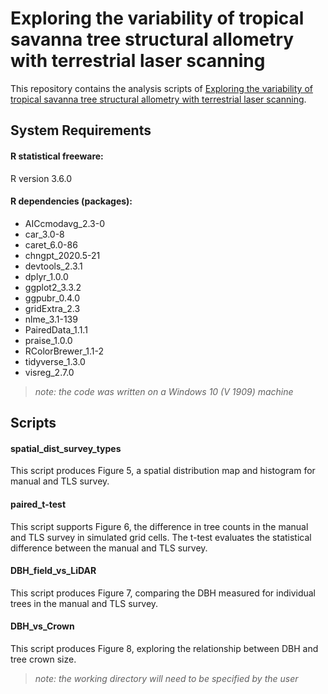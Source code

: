 # Exploring the variability of tropical savanna tree structural allometry with terrestrial laser scanning

This repository contains the analysis scripts of [Exploring the variability of tropical savanna tree structural allometry with terrestrial laser scanning](https://???). 

## System Requirements

#### R statistical freeware:
R version 3.6.0
  
#### R dependencies (packages):

* AICcmodavg_2.3-0
* car_3.0-8
* caret_6.0-86
* chngpt_2020.5-21
* devtools_2.3.1
* dplyr_1.0.0
* ggplot2_3.3.2
* ggpubr_0.4.0
* gridExtra_2.3
* nlme_3.1-139
* PairedData_1.1.1
* praise_1.0.0
* RColorBrewer_1.1-2
* tidyverse_1.3.0
* visreg_2.7.0
  
>_note: the code was written on a Windows 10 (V 1909) machine_

## Scripts

#### spatial_dist_survey_types
This script produces Figure 5, a spatial distribution map and histogram for manual and TLS survey.

#### paired_t-test
This script supports Figure 6, the difference in tree counts in the manual and TLS survey in simulated grid cells. The t-test evaluates the statistical difference between the manual and TLS survey.

#### DBH_field_vs_LiDAR
This script produces Figure 7, comparing the DBH measured for individual trees in the manual and TLS survey.

#### DBH_vs_Crown 
This script produces Figure 8, exploring the relationship between DBH and tree crown size.

>_note: the working directory will need to be specified by the user_
